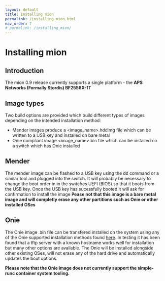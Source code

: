 ```yaml
---
layout: default
title: Installing mion
permalink: /installing_mion.html
nav_order: 7
# permalink: /installing_mion/
---
```


Installing mion
========

Introduction
-------
The mion 0.9 release currently supports a single platform - the **APS Networks (Formally Stordis) BF2556X-1T** 

Image types
-------

Two build options are provided which build different types of images depending on the intended installation method:
* Mender images produce a <image_name>.hddimg file which can be written to a USB key and installed on bare metal
* Onie compliant image <image_name>.bin file which can be installed on a switch which has Onie installed

Mender
-------
The mender image can be flashed to a USB key using the dd command or a similar tool and plugged into the switch. 
It will probably be necessary to change the boot order in in the switches UEFI (BIOS) so that it boots from the USB key.
Once the USB key has sucessfully booted it will ask for confirmation to install the image
**Pease not that this image is a bare metal image and will completly erase any other partitions such as Onie or other installed OSes**

Onie
-------
The Onie image .bin file can be transfered installed on the system using any of the Onie supported installation methods found [here](https://opencomputeproject.github.io/onie/user-guide/index.html).
In testing it has been found that a tftp server with a known hostname works well for installation but many other options are available.
The Onie will be installed alongside other existing OSes, will not erase any of the hard drive and automatically updates the boot options.

**Please note that the Onie image does not currently support the simple-runc container system tooling.**
